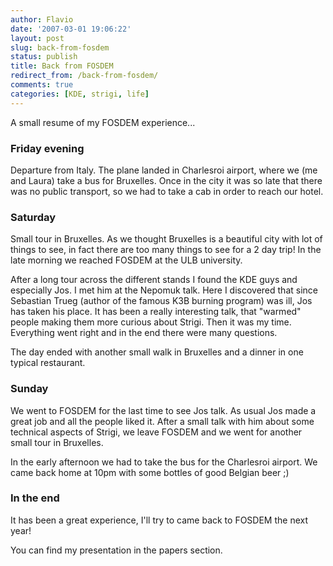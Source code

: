 ```yaml
---
author: Flavio
date: '2007-03-01 19:06:22'
layout: post
slug: back-from-fosdem
status: publish
title: Back from FOSDEM
redirect_from: /back-from-fosdem/
comments: true
categories: [KDE, strigi, life]
---
```


A small resume of my FOSDEM experience...

### Friday evening

  
Departure from Italy. The plane landed in Charlesroi airport, where we (me and
Laura) take a bus for Bruxelles. Once in the city it was so late that there
was no public transport, so we had to take a cab in order to reach our hotel.

### Saturday

Small tour in Bruxelles. As we thought Bruxelles is a beautiful city with lot
of things to see, in fact there are too many things to see for a 2 day trip!
In the late morning we reached FOSDEM at the ULB university.

After a long tour across the different stands I found the KDE guys and
especially Jos. I met him at the Nepomuk talk. Here I discovered that since
Sebastian Trueg (author of the famous K3B burning program) was ill, Jos has
taken his place. It has been a really interesting talk, that "warmed" people
making them more curious about Strigi. Then it was my time. Everything went
right and in the end there were many questions.

The day ended with another small walk in Bruxelles and a dinner in one typical
restaurant.

### Sunday

  
We went to FOSDEM for the last time to see Jos talk. As usual Jos made a great
job and all the people liked it. After a small talk with him about some
technical aspects of Strigi, we leave FOSDEM and we went for another small
tour in Bruxelles.

In the early afternoon we had to take the bus for the Charlesroi airport. We
came back home at 10pm with some bottles of good Belgian beer ;)

### In the end

  
It has been a great experience, I'll try to came back to FOSDEM the next year!

You can find my presentation in the papers section.

